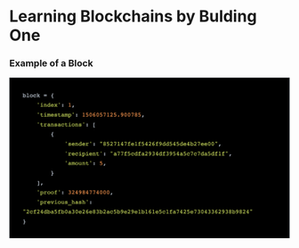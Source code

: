 # Learning Blockchains by Bulding One

### Example of a Block
![ExampleBlock](./assets/blockExample.png)